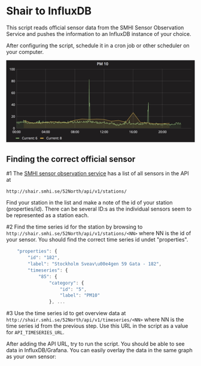 Shair to InfluxDB
=================

This script reads official sensor data from the SMHI Sensor Observation Service
and pushes the information to an InfluxDB instance of your choice.

After configuring the script, schedule it in a cron job or other scheduler on
your computer.

!["Overlay graph. Official + citizen science sensors"](https://raw.githubusercontent.com/luftdata/utilities/master/push2influx/PM10.jpg)

Finding the correct official sensor
-----------------------------------

#1 The [SMHI sensor observation service](http://shair.smhi.se/52North/static/doc/api-doc/index.html) has a list of all sensors in the API at

    http://shair.smhi.se/52North/api/v1/stations/

Find your station in the list and make a note of the id of your station (properties/id). There can be several ID:s as the individual sensors seem to be represented as a station each.

#2 Find the time series id for the station by browsing to `http://shair.smhi.se/52North/api/v1/stations/<NN>` where NN is the id of your sensor. You should find the correct time series id undet "properties".

```javascript
    "properties": {
        "id": "182",
        "label": "Stockholm Sveav\u00e4gen 59 Gata - 182",
        "timeseries": {
            "85": {
                "category": {
                    "id": "5",
                    "label": "PM10"
                }, ...
```


#3 Use the time series id to get overview data at `http://shair.smhi.se/52North/api/v1/timeseries/<NN>` where NN is the time series id from the previous step. Use this URL in the script as a value for `API_TIMESERIES_URL`.


After adding the API URL, try to run the script. You should be able to see data in InfluxDB/Grafana. You can easily overlay the data in the same graph as your own sensor:

